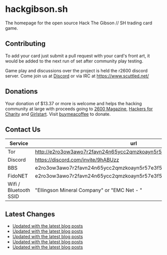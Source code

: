# hackgibson.sh
The homepage for the open source Hack The Gibson // SH trading card game.


## Contributing

To add your card just submit a pull request with your card's front art, it would be added to the next run of set after community play testing.

Game play and discussions over the project is held the r2600 discord server. Come join us at [Discord](https://discord.com/invite/9hABUzz) or via IRC at https://www.scuttled.net/


## Donations

Your donation of $13.37 or more is welcome and helps the hacking community at large with proceeds going to [2600 Magazine](https://2600.com/), [Hackers for Charity](https://hackersforcharity.org) and [Girlstart](https://girlstart.org).  Visit [buymeacoffee](https://www.buymeacoffee.com/hackgibson.sh) to donate.


## Contact Us

Service | url
-|-
Tor | http://e2ro3ow3awo7r2favn24n65ycc2qmzkoayn5r57e3f56nvjwdcgg32ad.onion
Discord | https://discord.com/invite/9hABUzz
BBS | e2ro3ow3awo7r2favn24n65ycc2qmzkoayn5r57e3f56nvjwdcgg32ad.onion:23
FidoNET | e2ro3ow3awo7r2favn24n65ycc2qmzkoayn5r57e3f56nvjwdcgg32ad.onion:24554
Wifi / Bluetooth SSID | "Ellingson Mineral Company" or "EMC Net - <fidonet address>"

## Latest Changes
<!-- BLOG-POST-LIST:START -->
- [Updated with the latest blog posts](https://github.com/DFW2600/hackgibson.sh/commit/2fe9b3e6df69f58e99c89d8f75703b9936e70fc6)
- [Updated with the latest blog posts](https://github.com/DFW2600/hackgibson.sh/commit/d7a829defbe50900ad893c629cc8b9f61e20bb22)
- [Updated with the latest blog posts](https://github.com/DFW2600/hackgibson.sh/commit/6fa8fa9c8a0ac49b143e33bff0e383a9c347de02)
- [Updated with the latest blog posts](https://github.com/DFW2600/hackgibson.sh/commit/704ae0f768236bf1767fd41c696ea9095add348a)
- [Updated with the latest blog posts](https://github.com/DFW2600/hackgibson.sh/commit/3ab5b6d5d44cdd42dba9b8111a7621693e20227e)
<!-- BLOG-POST-LIST:END -->
